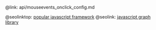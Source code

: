 @link: api/mouseevents_onclick_config.md

@seolinktop: [popular javascript framework](https://webix.com)
@seolink: [javascript graph library](https://webix.com/widget/charts/)